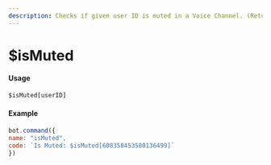 ```yaml
---
description: Checks if given user ID is muted in a Voice Channel. (Returns true or false)
---
```


# $isMuted

#### Usage

```javascript
$isMuted[userID]
```

#### Example

```javascript
bot.command({
name: "isMuted",
code: `Is Muted: $isMuted[608358453580136499]`
})
```

